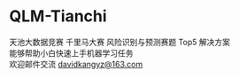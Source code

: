 # QLM-Tianchi
天池大数据竞赛  千里马大赛  风险识别与预测赛题  Top5  解决方案  
能够帮助小白快速上手机器学习任务  
欢迎邮件交流 davidkangyz@163.com
